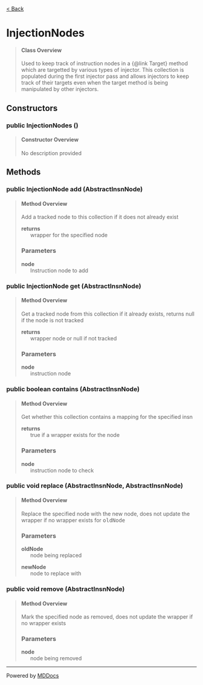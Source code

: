 [< Back](../README.md)
# InjectionNodes #
>#### Class Overview ####
>Used to keep track of instruction nodes in a {@link Target} method which are
 targetted by various types of injector. This collection is populated during
 the first injector pass and allows injectors to keep track of their targets
 even when the target method is being manipulated by other injectors.
## Constructors ##
### public InjectionNodes () ###
>#### Constructor Overview ####
>No description provided
>
## Methods ##
### public InjectionNode add (AbstractInsnNode) ###
>#### Method Overview ####
>Add a tracked node to this collection if it does not already exist
>
>**returns**<br />
>&nbsp;&nbsp;&nbsp;&nbsp;&nbsp;&nbsp;wrapper for the specified node
>
>### Parameters ###
>**node**<br />
>&nbsp;&nbsp;&nbsp;&nbsp;&nbsp;&nbsp;Instruction node to add
>
### public InjectionNode get (AbstractInsnNode) ###
>#### Method Overview ####
>Get a tracked node from this collection if it already exists, returns
 null if the node is not tracked
>
>**returns**<br />
>&nbsp;&nbsp;&nbsp;&nbsp;&nbsp;&nbsp;wrapper node or null if not tracked
>
>### Parameters ###
>**node**<br />
>&nbsp;&nbsp;&nbsp;&nbsp;&nbsp;&nbsp;instruction node
>
### public boolean contains (AbstractInsnNode) ###
>#### Method Overview ####
>Get whether this collection contains a mapping for the specified insn
>
>**returns**<br />
>&nbsp;&nbsp;&nbsp;&nbsp;&nbsp;&nbsp;true if a wrapper exists for the node
>
>### Parameters ###
>**node**<br />
>&nbsp;&nbsp;&nbsp;&nbsp;&nbsp;&nbsp;instruction node to check
>
### public void replace (AbstractInsnNode, AbstractInsnNode) ###
>#### Method Overview ####
>Replace the specified node with the new node, does not update the wrapper
 if no wrapper exists for <tt>oldNode</tt>
>
>### Parameters ###
>**oldNode**<br />
>&nbsp;&nbsp;&nbsp;&nbsp;&nbsp;&nbsp;node being replaced
>
>**newNode**<br />
>&nbsp;&nbsp;&nbsp;&nbsp;&nbsp;&nbsp;node to replace with
>
### public void remove (AbstractInsnNode) ###
>#### Method Overview ####
>Mark the specified node as removed, does not update the wrapper if no
 wrapper exists
>
>### Parameters ###
>**node**<br />
>&nbsp;&nbsp;&nbsp;&nbsp;&nbsp;&nbsp;node being removed
>

---
Powered by [MDDocs](https://github.com/VRCube/MDDocs)